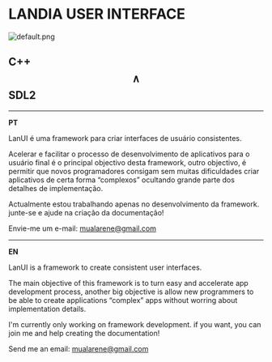 # LANDIA USER INTERFACE

![default.png](https://res.craft.do/user/full/da5dba86-5438-393d-2ee9-d1bb4ea84ad3/doc/98CEFE86-7C1D-4E6D-B668-B31107E4B4E7/2CDA04AA-C3A5-43BC-AFCE-AC489E52D2FD_2/default.png)

   ## **C++** $$\land$$ SDL2

---

**PT**

LanUI é uma framework para criar interfaces de usuário consistentes.

Acelerar e facilitar o processo de desenvolvimento de aplicativos para o usuário final é o principal objectivo desta framework, outro objectivo, é permitir que novos programadores consigam sem muitas dificuldades criar aplicativos de certa forma “complexos” ocultando grande parte dos detalhes de implementação.

Actualmente estou trabalhando apenas no desenvolvimento da framework. junte-se e ajude na criação da documentação!

Envie-me um e-mail: [mualarene@gmail.com](mailto:mualarene@gmail.com)

---

**EN**

LanUI is a framework to create consistent user interfaces.

The main objective of this framework is to turn easy and accelerate app development process, another big objective is allow new programmers to be able to create applications “complex” apps without worring about implementation details.

I'm currently only working on framework development. if you want, you can join me and help creating the documentation!

Send me an email: [mualarene@gmail.com](mailto:mualarene@gmail.com)

